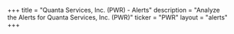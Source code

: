 +++
title = "Quanta Services, Inc. (PWR) - Alerts"
description = "Analyze the Alerts for Quanta Services, Inc. (PWR)"
ticker = "PWR"
layout = "alerts"
+++

